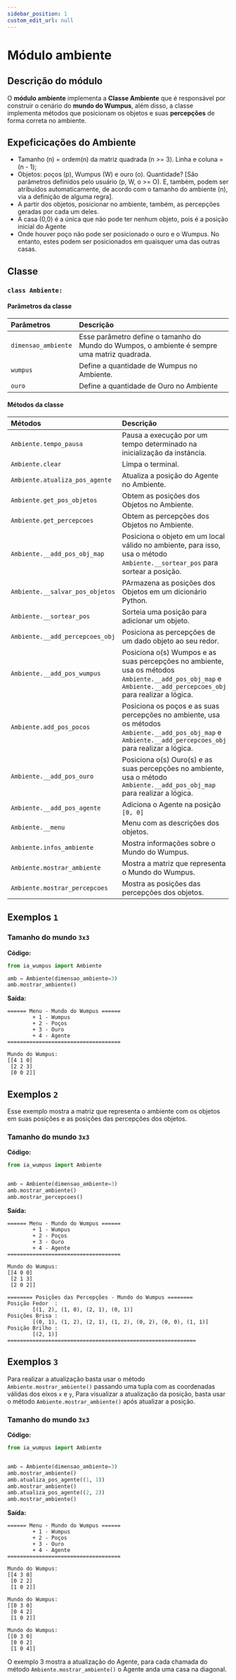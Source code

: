 ```yaml
---
sidebar_position: 1
custom_edit_url: null
---
```


# Módulo ambiente

## Descrição do módulo

O **módulo ambiente** implementa a **Classe Ambiente** que é responsável por construir o cenário do **mundo do Wumpus**, além disso, a classe implementa métodos que posicionam os objetos e suas **percepções** de forma correta no ambiente.

## Expeficicações do Ambiente

- Tamanho (n) = ordem(n) da matriz quadrada (n >= 3). Linha e coluna = (n - 1);
- Objetos: poços (p), Wumpus (W) e ouro (o). Quantidade? [São parâmetros definidos pelo usuário (p, W, o >= O). E, também, podem ser atribuídos automaticamente, de acordo com o tamanho do ambiente (n), via a definição de alguma regra].
- A partir dos objetos, posicionar no ambiente, também, as percepções geradas por cada um deles.
- A casa (0,0) é a única que não pode ter nenhum objeto, pois é a posição inicial do Agente
- Onde houver poço não pode ser posicionado o ouro e o Wumpus. No entanto, estes podem ser posicionados em quaisquer uma das outras casas.


## Classe

### `class Ambiente:`

#### Parâmetros da classe

| Parâmetros           | Descrição |
|        :---          |    :----   |
| `dimensao_ambiente`    | Esse parâmetro define o tamanho do Mundo do Wumpos, o ambiente é sempre uma matriz quadrada.  |
| `wumpus`               | Define a quantidade de Wumpus no Ambiente. |
| `ouro`                 | Define a quantidade de Ouro no Ambiente  |

#### Métodos da classe

| Métodos              | Descrição |
|          :---        |    :----   |
| `Ambiente.tempo_pausa`    |Pausa a execução por um tempo determinado na inicialização da instáncia.|
|`Ambiente.clear`|Limpa o terminal.|
| `Ambiente.atualiza_pos_agente`    |Atualiza a posição do Agente no Ambiente.  |
| `Ambiente.get_pos_objetos`    |Obtem as posições dos Objetos no Ambiente. |
| `Ambiente.get_percepcoes`    |Obtem as percepções dos Objetos no Ambiente. |
| `Ambiente.__add_pos_obj_map`        | Posiciona o objeto em um local válido no ambiente, para isso, usa o método `Ambiente.__sortear_pos` para sortear a posição.  |
| `Ambiente.__salvar_pos_objetos`        | PArmazena as posições dos Objetos em um dicionário Python.  |
| `Ambiente.__sortear_pos`        | Sorteia uma posição para adicionar um objeto.  |
| `Ambiente.__add_percepcoes_obj` | Posiciona as percepções de um dado objeto ao seu redor. |
| `Ambiente.__add_pos_wumpus`     | Posiciona o(s) Wumpos e as suas percepções no ambiente, usa os métodos `Ambiente.__add_pos_obj_map` e `Ambiente.__add_percepcoes_obj` para realizar a lógica.  |
| `Ambiente.add_pos_pocos`      | Posiciona os poços e as suas percepções no ambiente, usa os métodos `Ambiente.__add_pos_obj_map` e  `Ambiente.__add_percepcoes_obj`  para realizar a lógica.  |
| `Ambiente.__add_pos_ouro`       | Posiciona o(s) Ouro(s) e as suas percepções no ambiente, usa o método `Ambiente.__add_pos_obj_map` para realizar a lógica. |
| `Ambiente.__add_pos_agente`     | Adiciona o Agente na posição `[0, 0]`  |
| `Ambiente.__menu`               | Menu com as descrições dos objetos.  |
| `Ambiente.infos_ambiente`     | Mostra informações sobre o Mundo do Wumpus.  |
| `Ambiente.mostrar_ambiente`   | Mostra a matriz que representa o Mundo do Wumpus.  |
| `Ambiente.mostrar_percepcoes`   | Mostra as posições das percepções dos objetos. |


<!--

### Métodos

### `Ambiente.__add_pos_obj()`

Posiciona o objeto em um local válido no ambiente, para isso, usa o método `Ambiente.__sortear_pos` para sortear a posição.

### `Ambiente.__sortear_pos()`

Sorteia uma posição para adicionar um objeto.

### `Ambiente.__add_percepcoes_obj(objeto, pos)`

Posiciona as percepções de um dado objeto ao seu redor.

### `Ambiente.__add_pos_wumpus()`

Posiciona o(s) Wumpos e as suas percepções no ambiente, usa os métodos `Ambiente.__add_pos_obj` e `Ambiente.__add_percepcoes_obj` para realizar a lógica.

### `Ambiente.__add_pos_pocos()`

Posiciona os poços e as suas percepções no ambiente, usa os métodos `Ambiente.add_pos_obj` e  `Ambiente.__add_percepcoes_obj`  para realizar a lógica.

### `Ambiente.__add_pos_ouro()`

Posiciona o(s) Ouro(s) e as suas percepções no ambiente, usa o método `Ambiente.__add_pos_obj` para realizar a lógica.

### `Ambiente.__add_pos_agente()`

Adiciona o Agente na posição `[0, 0]`

### `Ambiente.__menu()`

Menu com as descrições dos objetos.

### `Ambiente.infos_ambiente()`

Mostra informações sobre o Mundo do Wumpus.

### `Ambiente.mostrar_ambiente()`

Mostra a matriz que representa o Mundo do Wumpus.

### `Ambiente.mostrar_percepcoes()`

 Mostra as posições das percepções dos objetos.
 
 -->

## Exemplos `1`

### Tamanho do mundo `3x3`

**Código:**
```python title="main.py"
from ia_wumpus import Ambiente

amb = Ambiente(dimensao_ambiente=3)
amb.mostrar_ambiente()
```

**Saída:**

```
====== Menu - Mundo do Wumpus ======
        + 1 - Wumpus
        + 2 - Poços
        + 3 - Ouro
        + 4 - Agente
====================================

Mundo do Wumpus:
[[4 1 0]
 [2 2 3]
 [0 0 2]]
```

## Exemplos `2`

Esse exemplo mostra a matriz que representa o ambiente com os objetos em suas posições e as posições
das percepções dos objetos.

### Tamanho do mundo `3x3`

**Código:**
```python title="main.py"
from ia_wumpus import Ambiente


amb = Ambiente(dimensao_ambiente=3)
amb.mostrar_ambiente()
amb.mostrar_percepcoes()
```

**Saída:**

```
====== Menu - Mundo do Wumpus ======
        + 1 - Wumpus
        + 2 - Poços
        + 3 - Ouro
        + 4 - Agente
====================================

Mundo do Wumpus:
[[4 0 0]
 [2 1 3]
 [2 0 2]]

======== Posições das Percepções - Mundo do Wumpus ========
Posição Fedor  :
        [(1, 2), (1, 0), (2, 1), (0, 1)]
Posições Brisa :
        [(0, 1), (1, 2), (2, 1), (1, 2), (0, 2), (0, 0), (1, 1)]
Posição Brilho :
        [(2, 1)]
============================================================
```

## Exemplos `3`

Para realizar a atualização basta usar o método `Ambiente.mostrar_ambiente()` passando uma tupla
com as coordenadas válidas dos eixos `x` e `y`, Para visualizar a atualização da posição, basta usar o 
método `Ambiente.mostrar_ambiente()` após atualizar a posição.

### Tamanho do mundo `3x3`

**Código:**
```python title="main.py"
from ia_wumpus import Ambiente


amb = Ambiente(dimensao_ambiente=3)
amb.mostrar_ambiente()
amb.atualiza_pos_agente((1, 1))
amb.mostrar_ambiente()
amb.atualiza_pos_agente((2, 2))
amb.mostrar_ambiente()
```

**Saída:**

```
====== Menu - Mundo do Wumpus ======
        + 1 - Wumpus
        + 2 - Poços
        + 3 - Ouro
        + 4 - Agente
====================================

Mundo do Wumpus:
[[4 3 0]
 [0 2 2]
 [1 0 2]]

Mundo do Wumpus:
[[0 3 0]
 [0 4 2]
 [1 0 2]]

Mundo do Wumpus:
[[0 3 0]
 [0 0 2]
 [1 0 4]]
```

O exemplo 3 mostra a atualização do Agente, para cada chamada do método `Ambiente.mostrar_ambiente()`
o Agente anda uma casa na diagonal.